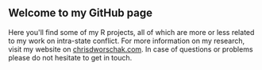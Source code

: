 ## Welcome to my GitHub page
Here you'll find some of my R projects, all of which are more or less related to my work on intra-state conflict. For more information on my research, visit my website on [chrisdworschak.com](https://www.chrisdworschak.com/). In case of questions or problems please do not hesitate to get in touch.
